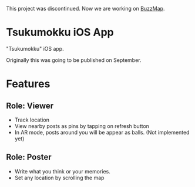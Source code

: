 This project was discontinued. Now we are working on [BuzzMap](https://github.com/S-zebra/buzzmap-ios).

# Tsukumokku iOS App

"Tsukumokku" iOS app.

Originally this was going to be published on September.

# Features

## Role: Viewer
 - Track location
 - View nearby posts as pins by tapping on refresh button
 - In AR mode, posts around you will be appear as balls. (Not implemented yet)
 
## Role: Poster
 - Write what you think or your memories.
 - Set any location by scrolling the map
 
